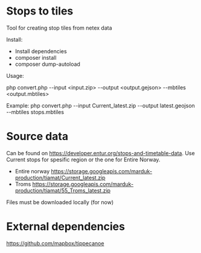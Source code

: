 # Stops to tiles

Tool for creating stop tiles from netex data

Install:

- Install dependencies
- composer install
- composer dump-autoload

Usage:

php convert.php --input <input.zip> --output <output.gejson> --mbtiles <output.mbtiles>

Example:
php convert.php --input Current_latest.zip --output latest.geojson --mbtiles stops.mbtiles

# Source data

Can be found on https://developer.entur.org/stops-and-timetable-data.
Use Current stops for spesific region or the one for Entire Norway.

- Entire norway https://storage.googleapis.com/marduk-production/tiamat/Current_latest.zip
- Troms https://storage.googleapis.com/marduk-production/tiamat/55_Troms_latest.zip

Files must be downloaded locally (for now)

# External dependencies

https://github.com/mapbox/tippecanoe
